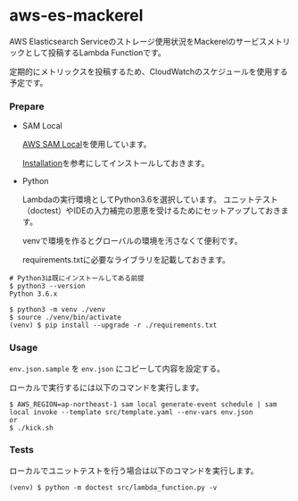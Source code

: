# aws-es-mackerel

AWS Elasticsearch Serviceのストレージ使用状況をMackerelのサービスメトリックとして投稿するLambda Functionです。

定期的にメトリックスを投稿するため、CloudWatchのスケジュールを使用する予定です。

### Prepare

- SAM Local

    [AWS SAM Local](https://github.com/awslabs/aws-sam-local)を使用しています。

    [Installation](https://github.com/awslabs/aws-sam-local#installation)を参考にしてインストールしておきます。

- Python

    Lambdaの実行環境としてPython3.6を選択しています。
    ユニットテスト（doctest）やIDEの入力補完の恩恵を受けるためにセットアップしておきます。


    venvで環境を作るとグローバルの環境を汚さなくて便利です。

    requirements.txtに必要なライブラリを記載しておきます。


```shell
# Python3は既にインストールしてある前提
$ python3 --version
Python 3.6.x

$ python3 -m venv ./venv
$ source ./venv/bin/activate
(venv) $ pip install --upgrade -r ./requirements.txt
```

### Usage

`env.json.sample` を `env.json` にコピーして内容を設定する。

ローカルで実行するには以下のコマンドを実行します。

```shell
$ AWS_REGION=ap-northeast-1 sam local generate-event schedule | sam local invoke --template src/template.yaml --env-vars env.json
or
$ ./kick.sh
```


### Tests

ローカルでユニットテストを行う場合は以下のコマンドを実行します。


```shell
(venv) $ python -m doctest src/lambda_function.py -v
```
